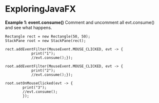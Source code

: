 # ExploringJavaFX

**Example 1: event.consume()** 
Comment and uncomment all evt.consume() and see what happens.
```
Rectangle rect = new Rectangle(50, 50);
StackPane root = new StackPane(rect);

rect.addEventFilter(MouseEvent.MOUSE_CLICKED, evt -> {
            print("1");
            //evt.consume();});

root.addEventFilter(MouseEvent.MOUSE_CLICKED, evt -> {
            print("2");
            //evt.consume();});

root.setOnMouseClicked(evt -> {
        print("3");
        //evt.consume();
        });
```

